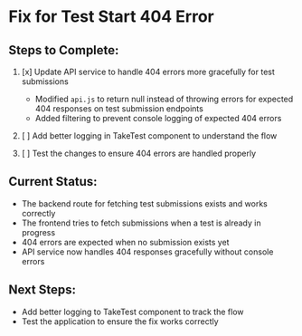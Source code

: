 # Fix for Test Start 404 Error

## Steps to Complete:

1. [x] Update API service to handle 404 errors more gracefully for test submissions
   - Modified `api.js` to return null instead of throwing errors for expected 404 responses on test submission endpoints
   - Added filtering to prevent console logging of expected 404 errors

2. [ ] Add better logging in TakeTest component to understand the flow
3. [ ] Test the changes to ensure 404 errors are handled properly

## Current Status:
- The backend route for fetching test submissions exists and works correctly
- The frontend tries to fetch submissions when a test is already in progress
- 404 errors are expected when no submission exists yet
- API service now handles 404 responses gracefully without console errors

## Next Steps:
- Add better logging to TakeTest component to track the flow
- Test the application to ensure the fix works correctly

